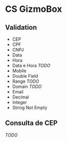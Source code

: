 # CS GizmoBox


## Validation

- CEP
- CPF 
- CNPJ
- Data
- Hora
- Data e Hora *TODO*
- Mobile
- Double Field
- Range *TODO*
- Domain *TODO*
- Email
- Decimal
- Integer
- String Not Empty




## Consulta de CEP

 *TODO*




